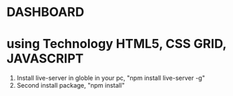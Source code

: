# DASHBOARD 

# using Technology HTML5, CSS GRID, JAVASCRIPT

1. Install live-server in globle in your pc, "npm install live-server -g"
2. Second install package, "npm install"